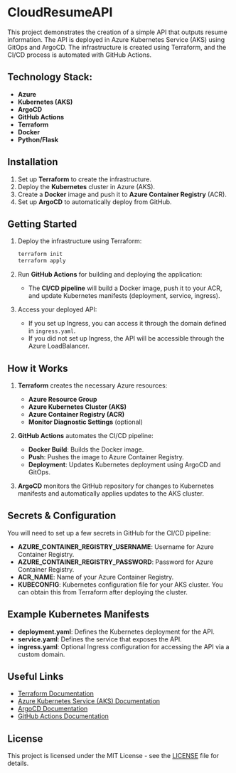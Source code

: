 # CloudResumeAPI

This project demonstrates the creation of a simple API that outputs resume information. The API is deployed in Azure Kubernetes Service (AKS) using GitOps and ArgoCD. The infrastructure is created using Terraform, and the CI/CD process is automated with GitHub Actions.

## Technology Stack:
- **Azure**
- **Kubernetes (AKS)**
- **ArgoCD**
- **GitHub Actions**
- **Terraform**
- **Docker**
- **Python/Flask**

## Installation

1. Set up **Terraform** to create the infrastructure.
2. Deploy the **Kubernetes** cluster in Azure (AKS).
3. Create a **Docker** image and push it to **Azure Container Registry** (ACR).
4. Set up **ArgoCD** to automatically deploy from GitHub.

## Getting Started

1. Deploy the infrastructure using Terraform:
    ```bash
    terraform init
    terraform apply
    ```

2. Run **GitHub Actions** for building and deploying the application:
    - The **CI/CD pipeline** will build a Docker image, push it to your ACR, and update Kubernetes manifests (deployment, service, ingress).

3. Access your deployed API:
    - If you set up Ingress, you can access it through the domain defined in `ingress.yaml`.
    - If you did not set up Ingress, the API will be accessible through the Azure LoadBalancer.

## How it Works

1. **Terraform** creates the necessary Azure resources:
    - **Azure Resource Group**
    - **Azure Kubernetes Cluster (AKS)**
    - **Azure Container Registry (ACR)**
    - **Monitor Diagnostic Settings** (optional)

2. **GitHub Actions** automates the CI/CD pipeline:
    - **Docker Build**: Builds the Docker image.
    - **Push**: Pushes the image to Azure Container Registry.
    - **Deployment**: Updates Kubernetes deployment using ArgoCD and GitOps.

3. **ArgoCD** monitors the GitHub repository for changes to Kubernetes manifests and automatically applies updates to the AKS cluster.

## Secrets & Configuration

You will need to set up a few secrets in GitHub for the CI/CD pipeline:

- **AZURE_CONTAINER_REGISTRY_USERNAME**: Username for Azure Container Registry.
- **AZURE_CONTAINER_REGISTRY_PASSWORD**: Password for Azure Container Registry.
- **ACR_NAME**: Name of your Azure Container Registry.
- **KUBECONFIG**: Kubernetes configuration file for your AKS cluster. You can obtain this from Terraform after deploying the cluster.

## Example Kubernetes Manifests

- **deployment.yaml**: Defines the Kubernetes deployment for the API.
- **service.yaml**: Defines the service that exposes the API.
- **ingress.yaml**: Optional Ingress configuration for accessing the API via a custom domain.

## Useful Links

- [Terraform Documentation](https://www.terraform.io/docs)
- [Azure Kubernetes Service (AKS) Documentation](https://learn.microsoft.com/en-us/azure/aks/)
- [ArgoCD Documentation](https://argo-cd.readthedocs.io/en/stable/)
- [GitHub Actions Documentation](https://docs.github.com/en/actions)

## License

This project is licensed under the MIT License - see the [LICENSE](LICENSE) file for details.
